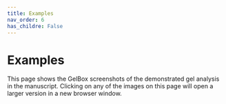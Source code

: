 ```yaml
---
title: Examples
nav_order: 6
has_childre: False
---
```


# Examples
This page shows the GelBox screenshots of the demonstrated gel analysis in the manuscript. Clicking on any of the images on this page will open a larger version in a new browser window.
